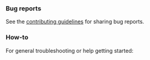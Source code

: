 ### Bug reports

See the [contributing guidelines](CONTRIBUTING.md) for sharing bug reports.

### How-to

For general troubleshooting or help getting started:

